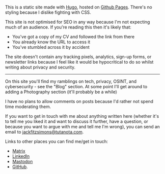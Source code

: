 This is a static site made with [Hugo](https://gohugo.io), hosted on [Github Pages](https://pages.github.com). There's no styling because I dislike fighting with CSS. 

This site is not optimised for SEO in any way because I'm not expecting much of an audience. If you're reading this then it's likely that:

- You've got a copy of my CV and followed the link from there
- You already know the URL to access it 
- You've stumbled across it by accident

The site doesn't contain any tracking pixels, analytics, sign-up forms, or newsletter links because I feel like it would be hypocritical to do so whilst writing about privacy and security.

-------------------------------------------------------------------------

On this site you'll find my ramblings on tech, privacy, OSINT, and cybersecurity - see the "Blog" section. At some point I'll get around to adding a Photography section (it'll probably be a while)

I have no plans to allow comments on posts because I'd rather not spend time moderating them. 

If you want to get in touch with me about anything written here (whether it's to tell me you liked it and want to discuss it further, have a question, or because you want to argue with me and tell me I'm wrong), you can send an email to <jackfitzsimons@tutanota.com>.

Links to other places you can find me/get in touch:

- [Matrix](https://matrix.to/#/@user:jfitzsimo)
- [LinkedIn](https://dk.linkedin.com/in/jacklukefitzsimons)
- [Mastodon](https://infosec.exchange/@jfitzsimo)
- [GitHub](https://github.com/fitzsimonsjl).